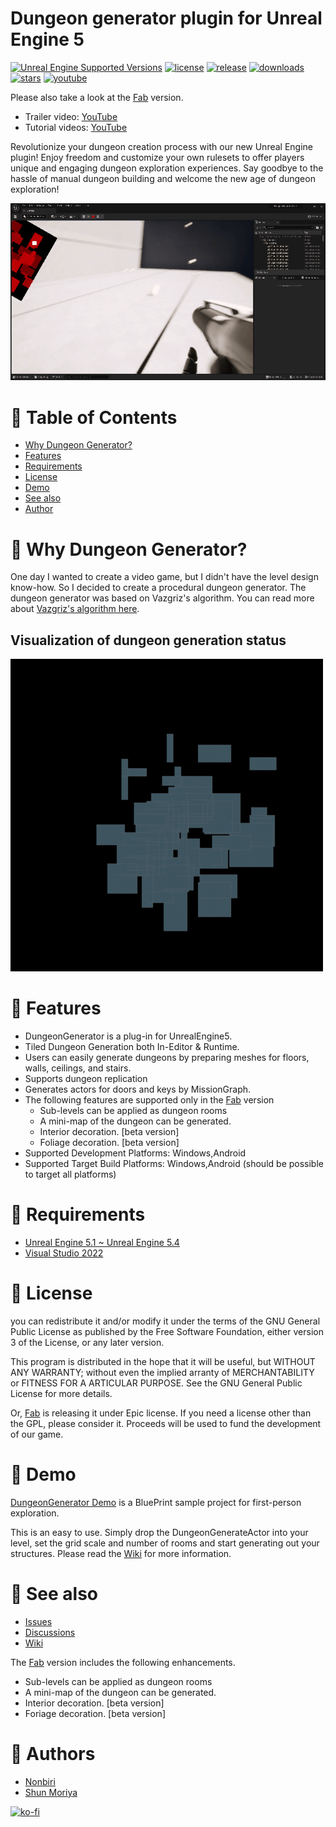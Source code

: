 # Dungeon generator plugin for Unreal Engine 5

[![Unreal Engine Supported Versions](https://img.shields.io/badge/Unreal_Engine-5.1~5.4-9455CE?logo=unrealengine)](https://www.unrealengine.com/)
[![license](https://img.shields.io/github/license/shun126/DungeonGenerator)](https://github.com/shun126/DungeonGenerator/blob/main/LICENSE)
[![release](https://img.shields.io/github/v/release/shun126/DungeonGenerator)](https://github.com/shun126/DungeonGenerator/releases)
[![downloads](https://img.shields.io/github/downloads/shun126/DungeonGenerator/total)](https://github.com/shun126/DungeonGenerator/releases)
[![stars](https://img.shields.io/github/stars/shun126/DungeonGenerator?style=social)](https://github.com/shun126/DungeonGenerator/stargazers)
[![youtube](https://img.shields.io/youtube/views/HIW4mRt2_AA?style=social)](https://youtu.be/HIW4mRt2_AA)

Please also take a look at the [Fab](https://www.fab.com/ja/listings/11fce4d9-8996-4323-9aac-9cfacbfb95eb) version.

* Trailer video: [YouTube](https://youtu.be/HIW4mRt2_AA)
* Tutorial videos: [YouTube](https://www.youtube.com/playlist?list=PLlMDkSa8bQnK4PDIfkXYorQIucn47ifKO)

Revolutionize your dungeon creation process with our new Unreal Engine plugin! Enjoy freedom and customize your own rulesets to offer players unique and engaging dungeon exploration experiences. Say goodbye to the hassle of manual dungeon building and welcome the new age of dungeon exploration!

![Screenshot](Document/Screenshot.gif)

# 🚩 Table of Contents
- [Why Dungeon Generator?](#-why-dungeon-generator)
- [Features](#-features)
- [Requirements](#-requirements)
- [License](#-license)
- [Demo](#-demo)
- [See also](#-see-also)
- [Author](#-authors)

# 🤔 Why Dungeon Generator?
One day I wanted to create a video game, but I didn't have the level design know-how. So I decided to create a procedural dungeon generator.
The dungeon generator was based on Vazgriz's algorithm. You can read more about [Vazgriz's algorithm here](https://vazgriz.com/119/procedurally-generated-dungeons/).

## Visualization of dungeon generation status

![DungeonGeneratorStatus](Document/DungeonGenerator01.gif)

# 🎨 Features
* DungeonGenerator is a plug-in for UnrealEngine5.
* Tiled Dungeon Generation both In-Editor & Runtime.
* Users can easily generate dungeons by preparing meshes for floors, walls, ceilings, and stairs.
* Supports dungeon replication
* Generates actors for doors and keys by MissionGraph.
* The following features are supported only in the [Fab](https://www.fab.com/ja/listings/11fce4d9-8996-4323-9aac-9cfacbfb95eb) version
  * Sub-levels can be applied as dungeon rooms
  * A mini-map of the dungeon can be generated.
  * Interior decoration. [beta version]
  * Foliage decoration. [beta version]
* Supported Development Platforms: Windows,Android
* Supported Target Build Platforms: Windows,Android (should be possible to target all platforms)

# 🔧 Requirements
* [Unreal Engine 5.1 ~ Unreal Engine 5.4](https://www.unrealengine.com/)
* [Visual Studio 2022](https://visualstudio.microsoft.com/)

# 📜 License
you can redistribute it and/or modify it under the terms of the GNU General Public License as published by the Free Software Foundation, either version 3 of the License, or any later version.

This program is distributed in the hope that it will be useful, but WITHOUT ANY WARRANTY; without even the implied arranty of MERCHANTABILITY or FITNESS FOR A ARTICULAR PURPOSE. See the GNU General Public License for more details.

Or, [Fab](https://www.fab.com/ja/listings/11fce4d9-8996-4323-9aac-9cfacbfb95eb) is releasing it under Epic license. If you need a license other than the GPL, please consider it. Proceeds will be used to fund the development of our game.

# 👾 Demo
[DungeonGenerator Demo](https://github.com/shun126/UE5-DungeonGeneratorDemo) is a BluePrint sample project for first-person exploration.

This is an easy to use. Simply drop the DungeonGenerateActor into your level, set the grid scale and number of rooms and start generating out your structures. Please read the [Wiki](https://github.com/shun126/UE5-DungeonGeneratorDemo/wiki) for more information.

# 👀 See also
* [Issues](https://github.com/shun126/UE5-DungeonGeneratorDemo/issues)
* [Discussions](https://github.com/shun126/UE5-DungeonGeneratorDemo/discussions)
* [Wiki](https://github.com/shun126/UE5-DungeonGeneratorDemo/wiki)

The [Fab](https://www.fab.com/ja/listings/11fce4d9-8996-4323-9aac-9cfacbfb95eb) version includes the following enhancements.
* Sub-levels can be applied as dungeon rooms
* A mini-map of the dungeon can be generated.
* Interior decoration. [beta version]
* Foriage decoration. [beta version]

# 👾 Authors
* [Nonbiri](https://www.youtube.com/channel/UCkLXe57GpUyaOoj2ycREU1Q)
* [Shun Moriya](https://twitter.com/moriya_zx25r)

[![ko-fi](https://ko-fi.com/img/githubbutton_sm.svg)](https://ko-fi.com/M4M413XDXB)

